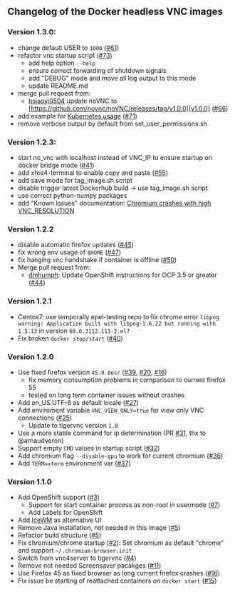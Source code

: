 ## Changelog of the Docker headless VNC images

### Version 1.3.0:
* change default USER to `1000` ([#61](https://github.com/ConSol/docker-headless-vnc-container/issues/61))
* refactor vnc startup script ([#73](https://github.com/ConSol/docker-headless-vnc-container/issues/73))
  * add help option `--help`
  * ensure correct forwarding of shutdown signals
  * add "DEBUG" mode and move all log output to this mode
  * update README.md
* merge pull request from:
  * [hsiaoyi0504](https://github.com/hsiaoyi0504) update noVNC to [https://github.com/novnc/noVNC/releases/tag/v1.0.0](v1.0.0) ([#66](https://github.com/ConSol/docker-headless-vnc-container/pull/66))
* add example for [Kubernetes usage](./kubernetes/README.md) ([#71](https://github.com/ConSol/docker-headless-vnc-container/issues/71)) 
* remove verbose output by default from set_user_permissions.sh
 
### Version 1.2.3:

* start no_vnc with localhost instead of VNC_IP to ensure startup on docker bridge mode ([#41](https://github.com/ConSol/docker-headless-vnc-container/issue/41)) 
* add xfce4-terminal to enable copy and paste ([#55](https://github.com/ConSol/docker-headless-vnc-container/issue/55))
* add save mode for tag_image.sh script 
* disable trigger latest Dockerhub build -> use tag_image.sh script 
* use correct python-numpy packages 
* add "Known Issues" documentation: [Chromium crashes with high VNC_RESOLUTION](https://github.com/ConSol/docker-headless-vnc-container#51-chromium-crashes-with-high-vnc_resolution-53)

### Version 1.2.2
* disable automatic firefox updates ([#45](https://github.com/ConSol/docker-headless-vnc-container/issue/45))
* fix wrong env usage of `$HOME` ([#47](https://github.com/ConSol/docker-headless-vnc-container/issue/47))
* fix hanging vnc handshake if container is offline ([#50](https://github.com/ConSol/docker-headless-vnc-container/issue/50))
* Merge pull request from:
    * [dmhumph](https://github.com/dmhumph): Update OpenShift instructions for OCP 3.5 or greater ([#44](https://github.com/ConSol/docker-headless-vnc-container/issue/44)) 

### Version 1.2.1
* Centos7: use temporally epel-testing repo to fix chrome error `libpng warning: Application built with libpng-1.6.22 but running with 1.5.13` in version `60.0.3112.113-2.el7`
* Fix broken `docker stop/start` ([#40](https://github.com/ConSol/docker-headless-vnc-container/issues/40))

### Version 1.2.0
* Use fixed firefox version `45.9.0esr` ([#39](https://github.com/ConSol/docker-headless-vnc-container/issues/39), [#20](https://github.com/ConSol/docker-headless-vnc-container/issues/20), [#16](https://github.com/ConSol/docker-headless-vnc-container/issues/16)) 
  * fix memory consumption problems in comparison to current firefox 55
  * tested on long term container issues without crashes 
* Add en_US.UTF-8 as default locale ([#27](https://github.com/ConSol/docker-headless-vnc-container/issues/27)) 
* Add enviroment variable `VNC_VIEW_ONLY=true` for view only VNC connections ([#25](https://github.com/ConSol/docker-headless-vnc-container/issues/25))
  * Update to tigervnc version `1.8`
* Use a more stable command for ip determination (PR [#31](https://github.com/ConSol/docker-headless-vnc-container/issues/31), thx to @arnaudveron) 
* Support empty `CMD` values in startup script ([#32](https://github.com/ConSol/docker-headless-vnc-container/issues/32)) 
* Add chromium flag `--disable-gpu` to work for current chromium ([#36](https://github.com/ConSol/docker-headless-vnc-container/issues/36)) 
* Add `TERM=xterm` environment var ([#37](https://github.com/ConSol/docker-headless-vnc-container/issues/37))  

### Version 1.1.0

* Add OpenShift support ([#3](https://github.com/ConSol/docker-headless-vnc-container/issues/3))
   * Support for start container process as non-root in usermode ([#7](https://github.com/ConSol/docker-headless-vnc-container/issues/7))
   * Add Labels for OpenShift
* Add [IceWM](http://www.icewm.org/) as alternative UI
* Remove Java installation, not needed in this image ([#5](https://github.com/ConSol/docker-headless-vnc-container/issues/5))
* Refactor build structure ([#5](https://github.com/ConSol/docker-headless-vnc-container/issues/5))
* Fix chromium/chrome startup ([#2](https://github.com/ConSol/docker-headless-vnc-container/issues/2)): Set chromium as default "chrome" and support `~/.chromium-browser.init`
* Switch from vnc4server to tigervnc ([#4](https://github.com/ConSol/docker-headless-vnc-container/issues/4))
* Remove not needed Screensaver pacakges ([#11](https://github.com/ConSol/docker-headless-vnc-container/issues/11))        
* Use Firefox 45 as fixed browser as long current firefox crashes ([#16](https://github.com/ConSol/docker-headless-vnc-container/issues/16))
* Fix issue be starting of reattached containers on `docker start` ([#15](https://github.com/ConSol/docker-headless-vnc-container/issues/15))
